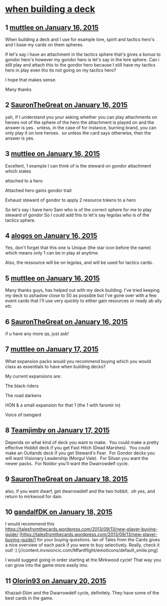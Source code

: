 # [when building a deck](https://community.fantasyflightgames.com/topic/132118-when-building-a-deck/)

## 1 [muttlee on January 16, 2015](https://community.fantasyflightgames.com/topic/132118-when-building-a-deck/?do=findComment&comment=1408861)

When building a deck and I use for example lore, spirit and tactics hero's and I base my cards on them spheres.

If let's say i have an attachment in the tactics sphere that's gives a bonus to gondor hero's however my gondor hero is let's say in the lore sphere. Can i still play and attach this to the gondor hero because I still have my tactics hero in play even tho its not going on my tactics hero?

I hope that makes sense.

Many thanks

## 2 [SauronTheGreat on January 16, 2015](https://community.fantasyflightgames.com/topic/132118-when-building-a-deck/?do=findComment&comment=1408887)

yah, If I understand you your asking whether you can play attachments on heroes not of the sphere of the hero the attachment is played on and the answer is yes.  unless, in the case of for instance, burning brand, you can only play it on lore heroes.  so unless the card says otherwise, then the answer is yes.

## 3 [muttlee on January 16, 2015](https://community.fantasyflightgames.com/topic/132118-when-building-a-deck/?do=findComment&comment=1408952)

Excellent, 1 example I can think of is the steward on gondor attachment which states

attached to a hero

Attached hero gains gondor trait

Exhaust steward of gondor to apply 2 resource tokens to a hero

So let's say i have hero Sam who is of the correct sphere for me to play steward of gondor So I could add this to let's say legolas who is of the tactics sphere.

## 4 [alogos on January 16, 2015](https://community.fantasyflightgames.com/topic/132118-when-building-a-deck/?do=findComment&comment=1409091)

Yes, don't forget that this one is Unique (the star icon before the name) which means only 1 can be in play at anytime.

Also, the ressource will be on legolas, and will be used for tactics cards.

## 5 [muttlee on January 16, 2015](https://community.fantasyflightgames.com/topic/132118-when-building-a-deck/?do=findComment&comment=1409588)

Many thanks guys, has helped out with my deck building. I've tried keeping my deck to ashadow close to 50 as possible but I've gone over with a few event cards that I'll use very quickly to either gain resources or ready ab ally etc

## 6 [SauronTheGreat on January 16, 2015](https://community.fantasyflightgames.com/topic/132118-when-building-a-deck/?do=findComment&comment=1409734)

if u have any more qs, just ask!

## 7 [muttlee on January 17, 2015](https://community.fantasyflightgames.com/topic/132118-when-building-a-deck/?do=findComment&comment=1410225)

What expansion packs would you recommend buying which you would class as essentials to have when building decks?

My current expansions are:

The black riders

The road darkens

HON & a small expansion for that 1 (the 1 with faromir in)

Voice of isengard

## 8 [Teamjimby on January 17, 2015](https://community.fantasyflightgames.com/topic/132118-when-building-a-deck/?do=findComment&comment=1410690)

Depends on what kind of deck you want to make.  You could make a pretty effective Hobbit deck if you get Fast Hitch (Dead Marshes).  You could make an Outlands deck if you get Steward's Fear.  For Gondor decks you will want Visionary Leadership (Morgul Vale).  For Silvan you want the newer packs.  For Noldor you'll want the Dwarrowdelf cycle.

## 9 [SauronTheGreat on January 18, 2015](https://community.fantasyflightgames.com/topic/132118-when-building-a-deck/?do=findComment&comment=1410779)

also, if you want dwarf, get dwarrowdelf and the two hobbit.  oh yes, and return to mirkwood for dain.

## 10 [gandalfDK on January 18, 2015](https://community.fantasyflightgames.com/topic/132118-when-building-a-deck/?do=findComment&comment=1411768)

I would recommend this https://talesfromthecards.wordpress.com/2013/09/13/new-player-buying-guide/ [https://talesfromthecards.wordpress.com/2013/09/13/new-player-buying-guide/] for your buying questions. Ian of Tales from the Cards gives a nice overview of each pack if you were to buy selectively. Really, check it out! :) [//content.invisioncic.com/Mfantflight/emoticons/default_smile.png]

I would suggest going in order starting at the Mirkwood cycle! That way you can grow into the game more easily imo.

## 11 [Olorin93 on January 20, 2015](https://community.fantasyflightgames.com/topic/132118-when-building-a-deck/?do=findComment&comment=1413851)

Khazad-Dûm and the Dwarrowdelf cycle, definitely. They have some of the best cards in the game.

